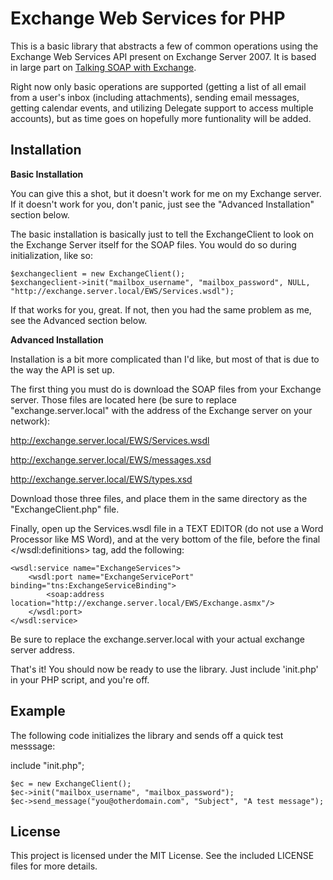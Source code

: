 Exchange Web Services for PHP
=============================

This is a basic library that abstracts a few of common operations using the Exchange Web Services API present on Exchange Server 2007. It is based in large part on [Talking SOAP with Exchange](http://www.howtoforge.com/talking-soap-with-exchange).

Right now only basic operations are supported (getting a list of all email from a user's inbox (including attachments), sending email messages, getting calendar events, and utilizing Delegate support to access multiple accounts), but as time goes on hopefully more funtionality will be added.

Installation
------------

**Basic Installation**

You can give this a shot, but it doesn't work for me on my Exchange server. If it doesn't work for you, don't panic, just see the "Advanced Installation" section below.

The basic installation is basically just to tell the ExchangeClient to look on the Exchange Server itself for the SOAP files. You would do so during initialization, like so:

	$exchangeclient = new ExchangeClient();
	$exchangeclient->init("mailbox_username", "mailbox_password", NULL, "http://exchange.server.local/EWS/Services.wsdl");

If that works for you, great. If not, then you had the same problem as me, see the Advanced section below.

**Advanced Installation**

Installation is a bit more complicated than I'd like, but most of that is due to the way the API is set up.

The first thing you must do is download the SOAP files from your Exchange server. Those files are located here (be sure to replace "exchange.server.local" with the address of the Exchange server on your network):

http://exchange.server.local/EWS/Services.wsdl

http://exchange.server.local/EWS/messages.xsd

http://exchange.server.local/EWS/types.xsd

Download those three files, and place them in the same directory as the "ExchangeClient.php" file.

Finally, open up the Services.wsdl file in a TEXT EDITOR (do not use a Word Processor like MS Word), and at the very bottom of the file, before the final </wsdl:definitions> tag, add the following:

	<wsdl:service name="ExchangeServices">
		<wsdl:port name="ExchangeServicePort" binding="tns:ExchangeServiceBinding">
			<soap:address location="http://exchange.server.local/EWS/Exchange.asmx"/>
		</wsdl:port>
	</wsdl:service>

Be sure to replace the exchange.server.local with your actual exchange server address.

That's it! You should now be ready to use the library. Just include 'init.php' in your PHP script, and you're off. 

Example
-------

The following code initializes the library and sends off a quick test messsage:

  include "init.php";

	$ec = new ExchangeClient();
	$ec->init("mailbox_username", "mailbox_password");
	$ec->send_message("you@otherdomain.com", "Subject", "A test message");


License
-------

This project is licensed under the MIT License. See the included LICENSE files for more details.
